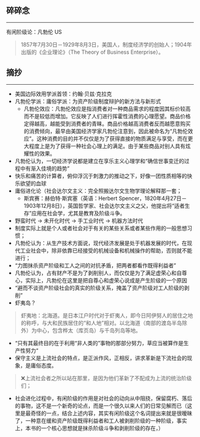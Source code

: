 ## 碎碎念
---

有闲阶级论：凡勃伦 US 

> 1857年7月30日－1929年8月3日，美国人，制度经济学的创始人；1904年出版的《企业理论》（The Theory of Business Enterprise）。

## 摘抄
----

* 美国边际效用学派首领：约翰·贝兹·克拉克
* 凡勃伦学派：庸俗学派：为资产阶级制度辩护的新方法与新形式
    * 凡勃伦效应：凡勃伦效应是指消费者对一种商品需求的程度因其标价较高而不是较低而增加。它反映了人们进行挥霍性消费的心理愿望。商品价格定得越高，越能受到消费者的青睐。商品价格越高消费者反而越愿意购买的消费倾向，最早由美国经济学家凡勃伦注意到，因此被命名为“凡勃伦效应”。这种消费的目的并不仅仅是为了获得直接的物质满足与享受，而在更大程度上是为了获得一种社会心理上的满足。由于某些商品对别人具有炫耀性的效果。
* 凡勃伦认为，一切经济学说都是建立在享乐主义心理学和“确信世事变迁的过程中有渐入佳境的趋势”
* 快乐和痛苦的计算者，俯仰浮沉于刺激力的推动之下，好像一团性质相等的快乐欲望的血球
* 庸俗进化论（社会达尔文主义：完全照搬达尔文生物学理论解释那一套；
    * 斯宾赛：赫伯特·斯宾塞（英语：Herbert Spencer，1820年4月27日－1903年12月8日），英国哲学家、社会达尔文主义之父，他提出将“适者生存”应用在社会学，尤其是教育及阶级斗争。
* 野蛮时代 -> 未开化时代 -> 手工业时代 -> 机器方法时代
* 制度实际上就是个人或者社会对于有关的某些关系或者某些作用的一般思想习惯；
* 凡勃伦认为：从生产技术方面说，现代经济发展是处于机器发展的时代，在现代工业社会中，除非依靠已经接受的机械设备和机械操作的帮助，否则就不能进行；
* “力图抹杀资产阶级和工人之间的对抗矛盾，把两者都看作既得利益者”
* 凡勃伦认为，占有财产不是为了剥削别人，而仅仅是为了满足虚荣心和自尊心，实际上，凡勃伦在这里是把自尊心和虚荣心说成是产生阶级的一个原因
* “避而不谈资产阶级社会的真实的阶级关系，掩盖了资产阶级对工人阶级的剥削”
* 虾夷岛？
> 虾夷地：北海道。是日本江户时代对于虾夷人，即今日阿伊努人的居住之地的称呼，与大和民族居住的“和人地”相对。以北海道（南部的渡岛半岛除外）为中心，包含桦太（库页岛）与千岛列岛等地。
* “只有其最终目的在于利用“非人类的”事物的那部分努力，草应当被算作是生产性努力“
* 保守主义是上流社会的特点，是正派作风，正相反，讲求革新是下流社会的现象，是庸俗态度。
> ❌上流社会者之所以站在那里，是因为他们革新了不配成为上流的统治阶级们；
* 社会进化过程中，有闲阶级的作用是对社会的动向从中阻挠，保留腐朽、落后的事物，这不是一个新奇的论点，而是一个很久以来人们的日常见解而已（这里是最奇怪的一点，结合上述内容，其实有闲阶级这个名词提出来就是很暧昧了，一种意在缓和资产阶级既得利益者和工人被剥削阶级的一种阶级，事实上，本书的一个核心思想就是抹杀阶级斗争和剥削阶级的存在，）
